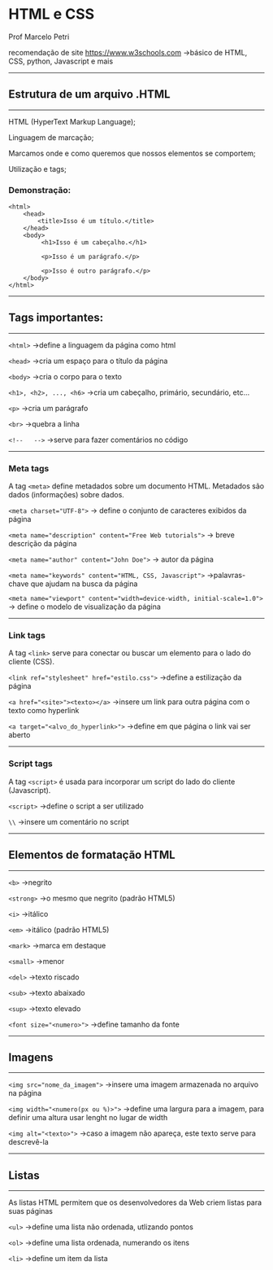 # HTML e CSS

Prof Marcelo Petri

recomendação de site
https://www.w3schools.com ->básico de HTML, CSS, python, Javascript e mais

---
## Estrutura de um arquivo .HTML
---

HTML (HyperText Markup Language);

Linguagem de marcação;

Marcamos onde e como queremos que nossos elementos se comportem;

Utilização e tags;

### Demonstração:
```
<html>
    <head>
        <title>Isso é um título.</title>
    </head>
    <body>
         <h1>Isso é um cabeçalho.</h1>

         <p>Isso é um parágrafo.</p>

         <p>Isso é outro parágrafo.</p>
    </body>
</html>
```

---
## Tags importantes:
---
```<html>``` ->define a linguagem da página como html

```<head>``` ->cria um espaço para o título da página

```<body>``` ->cria o corpo para o texto

````<h1>, <h2>, ..., <h6>```` ->cria um cabeçalho, primário, secundário, etc...

````<p>```` ->cria um parágrafo

````<br>```` ->quebra a linha

````<!--   -->```` ->serve para fazer comentários no código

---
### Meta tags

A tag ````<meta>```` define metadados sobre um documento HTML. Metadados são dados (informações) sobre dados.

````<meta charset="UTF-8">```` -> define o conjunto de caracteres exibidos da página

````<meta name="description" content="Free Web tutorials">```` -> breve descrição da página

````<meta name="author" content="John Doe">```` -> autor da página

````<meta name="keywords" content="HTML, CSS, Javascript">```` ->palavras-chave que ajudam na busca da página

````<meta name="viewport" content="width=device-width, initial-scale=1.0">```` -> define o modelo de visualização da página

---
### Link tags
A tag ````<link>```` serve para conectar ou buscar um elemento para o lado do cliente (CSS).

````<link ref="stylesheet" href="estilo.css">```` ->define a estilização da página

````<a href="<site>"><texto></a>```` ->insere um link para outra página com o texto como hyperlink

````<a target="<alvo_do_hyperlink>">```` ->define em que página o link vai ser aberto

---
### Script tags
A tag ````<script>```` é usada para incorporar um script do lado do cliente (Javascript).

````<script>```` ->define o script a ser utilizado

````\\```` ->insere um comentário no script

---
## Elementos de formatação HTML
---
````<b>```` ->negrito

````<strong>```` ->o mesmo que negrito (padrão HTML5)

````<i>```` ->itálico

````<em>```` ->itálico (padrão HTML5)

````<mark>```` ->marca em destaque

````<small>```` ->menor

````<del>```` ->texto riscado

````<sub>```` ->texto abaixado

````<sup>```` ->texto elevado

````<font size="<numero>">```` ->define tamanho da fonte

---
## Imagens
---
````<img src="nome_da_imagem">```` ->insere uma imagem armazenada no arquivo na página

````<img width="<numero(px ou %)>">```` ->define uma largura para a imagem, para definir uma altura usar lenght no lugar de width

````<img alt="<texto>">```` ->caso a imagem não apareça, este texto serve para descrevê-la

---
## Listas
---
As listas HTML permitem que os desenvolvedores da Web criem listas para suas páginas

```<ul>``` ->define uma lista não ordenada, utlizando pontos

```<ol>``` ->define uma lista ordenada, numerando os itens

```<li>``` ->define um item da lista



